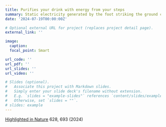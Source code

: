 ```yaml
---
title: Purifies your drink with energy from your steps
summary: Static electricity generated by the foot striking the ground can be captured to kill pathogens.
date: '2024-07-19T00:00:00Z'

# Optional external URL for project (replaces project detail page).
external_link: ''

image:
  caption:   
  focal_point: Smart

url_code: ''
url_pdf: ''
url_slides: ''
url_video: ''

# Slides (optional).
#   Associate this project with Markdown slides.
#   Simply enter your slide deck's filename without extension.
#   E.g. `slides = "example-slides"` references `content/slides/example-slides.md`.
#   Otherwise, set `slides = ""`.
# slides: example
---
```


[Highlighted in Nature](https://www.nature.com/articles/d41586-024-01074-9) 628, 693 (2024) 
